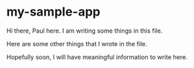 # my-sample-app

Hi there, Paul here.  I am writing some things in this file.

Here are some other things that I wrote in the file.

Hopefully soon, I will have meaningful information to write here.
